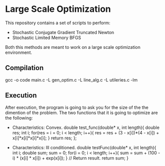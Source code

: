 # Large Scale Optimization

This repository contains a set of scripts to perform:

* Stochastic Conjugate Gradient Truncated Newton
* Stochastic Limited Memory BFGS

Both this methods are meant to work on a large scale optimization environment.

## Compilation

gcc -o code main.c -L gen_optim.c -L line_alg.c -L utileries.c -lm

## Execution

After execution, the program is going to ask you for the size of the the dimention of the problem. The two functions that it is going to optimize are the following:


* Characteristics: Convex.
double test_func(double* x, int length){
  double res;
  int i;
  for(res = i = 0; i < length; i++){
    res = res + (3 - x[i])*(4 - x[i]) + x[i]*x[i]*x[i]*x[i];
  }
  return res;
};


* Characteristics: Ill conditioned.
double testFunc(double* x, int length){
  int i;
  double sum;
  sum = 0;
  for(i = 0; i < length; i++){
    sum = sum  + (100 - i) * (x[i] * x[i]) + exp(x[i]);
  }
  // Return result.
  return sum;
}


